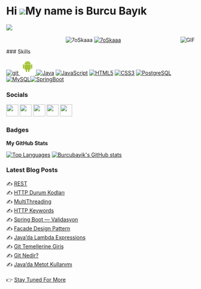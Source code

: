 Hi ![](https://user-images.githubusercontent.com/18350557/176309783-0785949b-9127-417c-8b55-ab5a4333674e.gif)My name is Burcu Bayık
===================================================================================================================================



 <a href="https://github.com/DenverCoder1/readme-typing-svg"><img src="https://readme-typing-svg.herokuapp.com?lines=Software+Developer;Always+learning+new+things&width=500&height=50"></a>
 
<img align="right" alt="GIF" height="220px" src="https://media2.giphy.com/media/LMcB8XospGZO8UQq87/giphy.gif?cid=790b7611a92873353aa7405d62986cb96a5d8cebacce5a52&rid=giphy.gif&ct=g" />

<p align="center"> 
	<img src="https://komarev.com/ghpvc/?username=7oSkaaa&label=Profile%20views&color=0e75b6&style=plastic" alt="7oSkaaa" /> 
	<a href = "https://commits.top/egypt.html" target="_blank">
		<img src="https://enfsgag3ayy6w9q.m.pipedream.net/&style=plastic" alt="7oSkaaa" target="_blank"/> 
	</a>
</p>
### Skills

<p align="left"> <a href="https://git-scm.com/" target="_blank" rel="noreferrer"> <img src="https://www.vectorlogo.zone/logos/git-scm/git-scm-icon.svg" alt="git" width="40" height="40"/> </a> <a href="https://developer.android.com" target="_blank" rel="noreferrer"> <img src="https://raw.githubusercontent.com/devicons/devicon/master/icons/android/android-original-wordmark.svg" alt="android" width="40" height="40"/>
<a href="https://www.oracle.com/java/" target="_blank" rel="noreferrer"><img src="https://raw.githubusercontent.com/danielcranney/readme-generator/main/public/icons/skills/java-colored.svg" width="36" height="36" alt="Java" /></a>
<a href="https://developer.mozilla.org/en-US/docs/Web/JavaScript" target="_blank" rel="noreferrer"><img src="https://raw.githubusercontent.com/danielcranney/readme-generator/main/public/icons/skills/javascript-colored.svg" width="36" height="36" alt="JavaScript" /></a>
<a href="https://developer.mozilla.org/en-US/docs/Glossary/HTML5" target="_blank" rel="noreferrer"><img src="https://raw.githubusercontent.com/danielcranney/readme-generator/main/public/icons/skills/html5-colored.svg" width="36" height="36" alt="HTML5" /></a>
<a href="https://www.w3.org/TR/CSS/#css" target="_blank" rel="noreferrer"><img src="https://raw.githubusercontent.com/danielcranney/readme-generator/main/public/icons/skills/css3-colored.svg" width="36" height="36" alt="CSS3" /></a>
<a href="https://www.postgresql.org/" target="_blank" rel="noreferrer"><img src="https://raw.githubusercontent.com/danielcranney/readme-generator/main/public/icons/skills/postgresql-colored.svg" width="36" height="36" alt="PostgreSQL" /></a>
<a href="https://www.mysql.com/" target="_blank" rel="noreferrer"><img src="https://raw.githubusercontent.com/danielcranney/readme-generator/main/public/icons/skills/mysql-colored.svg" width="36" height="36" alt="MySQL" /></a><a href="https://spring.io/projects/spring-boot" target="_blank" rel="noreferrer"><img src="https://miro.medium.com/fit/c/294/294/1*R6jBaoIrvb49knSiTJ7lgA.png" width="36" height="36" alt="SpringBoot" /></a>
</p>



### Socials

<p align="left"> <a href="https://discord.com/users/Burcu#1452" target="_blank" rel="noreferrer"><img src="https://raw.githubusercontent.com/danielcranney/readme-generator/main/public/icons/socials/discord.svg" width="32" height="32" /></a> <a href="https://www.github.com/burcubayik" target="_blank" rel="noreferrer"><img src="https://raw.githubusercontent.com/danielcranney/readme-generator/main/public/icons/socials/github.svg" width="32" height="32" /></a> <a href="http://www.instagram.com/byk.brcu" target="_blank" rel="noreferrer"><img src="https://raw.githubusercontent.com/danielcranney/readme-generator/main/public/icons/socials/instagram.svg" width="32" height="32" /></a> <a href="https://www.linkedin.com/in/burcubayik" target="_blank" rel="noreferrer"><img src="https://raw.githubusercontent.com/danielcranney/readme-generator/main/public/icons/socials/linkedin.svg" width="32" height="32" /></a> <a href="http://www.medium.com/@burcubayik" target="_blank" rel="noreferrer"><img src="https://raw.githubusercontent.com/danielcranney/readme-generator/main/public/icons/socials/medium.svg" width="32" height="32" /></a></p>



### Badges

<b>My GitHub Stats</b>

<a href="https://github.com/burcubayik" align="left"><img src="https://github-readme-stats.vercel.app/api/top-langs/?username=Burcubayik&langs_count=10&title_color=6366f1&text_color=ffffff&icon_color=6366f1&bg_color=1c1917&hide_border=true&locale=en&custom_title=Top%20%Languages" alt="Top Languages" /></a>
<a href="http://www.github.com/burcubayik"><img src="https://github-readme-stats.vercel.app/api?username=Burcubayik&show_icons=true&hide=prs,issues,contribs&count_private=true&title_color=6366f1&text_color=ffffff&icon_color=6366f1&bg_color=1c1917&hide_border=true&show_icons=true" alt="Burcubayik's GitHub stats" /></a> 


<h3 align="left">Latest Blog Posts</h3>
✍️ <a href="https://medium.com/@burcubayik/rest-17cad5878dc5"  style="max-width:100%;">REST</a> <br>
✍️ <a href="https://medium.com/@burcubayik/http-durum-kodlar%C4%B1-e0ac86618291"  style="max-width:100%;">HTTP Durum Kodları</a> <br>
✍️ <a href="https://medium.com/@burcubayik/multithreading-68ae3fd73c6e"  style="max-width:100%;">MultiThreading</a> <br>
✍️ <a href="https://medium.com/@burcubayik/http-keywords-326675965679"  style="max-width:100%;">HTTP Keywords</a> <br>
✍️ <a href="https://medium.com/@burcubayik/spring-boot-validasyon-5b2f9de8740c"  style="max-width:100%;">Spring Boot — Validasyon</a> <br>
✍️ <a href="https://medium.com/@burcubayik/facade-design-pattern-e0b341a15786"  style="max-width:100%;">Facade Design Pattern</a> <br>
✍️ <a href="https://medium.com/@burcubayik/javada-lambda-expressions-17f14a30726d"  style="max-width:100%;">Java’da Lambda Expressions</a> <br> 
✍️ <a href="https://medium.com/@burcubayik/git-temellerine-giri%C5%9F-3984a9589f02"  style="max-width:100%;">Git Temellerine Giriş</a> <br>
✍️ <a href="https://medium.com/@burcubayik/git-nedir-f13af4e1da56"  style="max-width:100%;">Git Nedir?</a> <br>
✍️ <a href="https://medium.com/@burcubayik/javada-metot-kullan%C4%B1m%C4%B1-8e6898410751"  style="max-width:100%;">Java’da Metot Kullanımı</a> <br><br>
👉️ <a href="https://medium.com/@burcubayik"  style="max-width:100%;">Stay Tuned For More</a>






